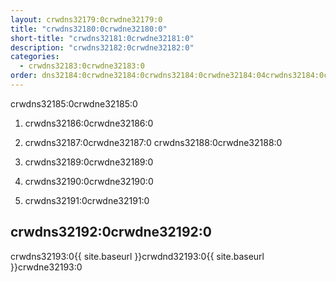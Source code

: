 ```yaml
---
layout: crwdns32179:0crwdne32179:0
title: "crwdns32180:0crwdne32180:0"
short-title: "crwdns32181:0crwdne32181:0"
description: "crwdns32182:0crwdne32182:0"
categories:
  - crwdns32183:0crwdne32183:0
order: dns32184:0crwdne32184:0crwdns32184:0crwdne32184:04crwdns32184:0crwdne32184:0
---
```

crwdns32185:0crwdne32185:0

1. crwdns32186:0crwdne32186:0

2. crwdns32187:0crwdne32187:0 crwdns32188:0crwdne32188:0

3. crwdns32189:0crwdne32189:0

4. crwdns32190:0crwdne32190:0

5. crwdns32191:0crwdne32191:0

## crwdns32192:0crwdne32192:0

crwdns32193:0{{ site.baseurl }}crwdnd32193:0{{ site.baseurl }}crwdne32193:0
